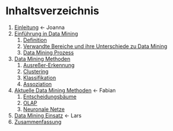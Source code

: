 # Inhaltsverzeichnis

1. [Einleitung](03_einleitung.md) <- Joanna
2. [Einführung in Data Mining](04_einfuehrung.md)
   1. [Definition](04_einfuehrung.md#definition)
   2. [Verwandte Bereiche und ihre Unterschiede zu Data Mining](04_einfuehrung.md#verwandte-bereiche-und-ihre-unterschiede-zu-data-mining)
   3. [Data Mining Prozess](04_einfuehrung.md#data-mining-prozess)
3. [Data Mining Methoden](05_methoden.md)
   1. [Ausreßer-Erkennung](05_methoden.md#ausreißer-erkennung-outliner-detection)
   2. [Clustering](05_methoden.md#clustering)
   3. [Klassifikation](05_methoden.md#klassifikation)
   4. [Assoziation](05_methoden.md#assoziation)
4. [Aktuelle Data Mining Methoden](09_aktuelle.md) <- Fabian
   1. [Entscheidungsbäume](10_entscheidungsbäume.md)
   2. [OLAP](11_olap.md)
   3. [Neuronale Netze](12_neuronale_netze.md)
5. [Data Mining Einsatz](13_datamining_einsatz.md) <- Lars
6. [Zusammenfassung](14_zusammenfassung.md)


 
